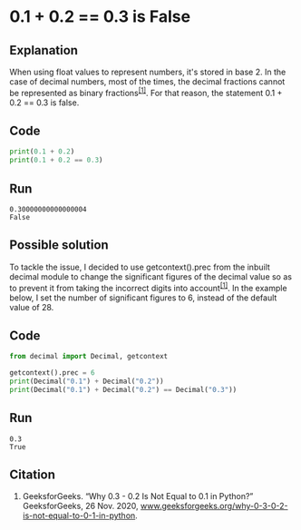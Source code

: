# 0.1 + 0.2 == 0.3 is False

## Explanation
When using float values to represent numbers, it's stored in base 2. In the case of decimal numbers, most of the times, the decimal fractions cannot be represented as binary fractions<sup>[[1]](https://github.com/David-Hien/Unit-3/blob/main/hw_float_number.md#citation)</sup>. For that reason, the statement 0.1 + 0.2 == 0.3 is false.

## Code
``` python
print(0.1 + 0.2)
print(0.1 + 0.2 == 0.3)

```

## Run
```
0.30000000000000004
False
```

## Possible solution
To tackle the issue, I decided to use getcontext().prec from the inbuilt decimal module to change the significant figures of the decimal value so as to prevent it from taking the incorrect digits into account<sup>[[1]](https://github.com/David-Hien/Unit-3/blob/main/hw_float_number.md#citation)</sup>. In the example below, I set the number of significant figures to 6, instead of the default value of 28.

## Code
``` python
from decimal import Decimal, getcontext

getcontext().prec = 6
print(Decimal("0.1") + Decimal("0.2"))
print(Decimal("0.1") + Decimal("0.2") == Decimal("0.3"))

```

## Run
```
0.3
True
```

## Citation
1. GeeksforGeeks. “Why 0.3 - 0.2 Is Not Equal to 0.1 in Python?” GeeksforGeeks, 26 Nov. 2020, www.geeksforgeeks.org/why-0-3-0-2-is-not-equal-to-0-1-in-python.
